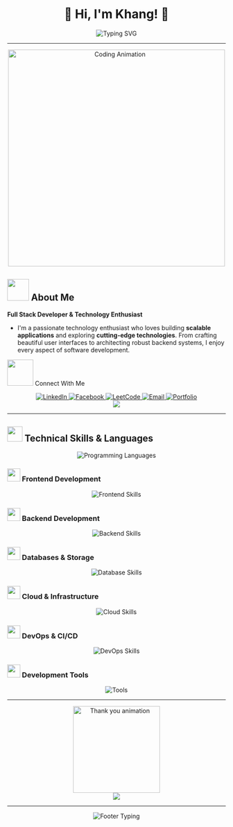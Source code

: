 # <div align="center">🚀 Hi, I'm Khang! 🚀</div>

<div align="center">
  <img src="https://readme-typing-svg.herokuapp.com?font=Fira+Code&weight=600&size=28&pause=1000&color=00D4FF&center=true&vCenter=true&random=false&width=600&lines=Full+Stack+Developer+%F0%9F%9A%80;Software+Engineer+%F0%9F%92%BB;Cloud+Architect+%E2%98%81%EF%B8%8F;DevOps+Enthusiast+%F0%9F%94%A7;Innovation+Builder+%E2%9C%A8;Problem+Solver+%F0%9F%A7%A9" alt="Typing SVG" />
</div>


---

<div align="center">
  <img src="https://media.giphy.com/media/L1R1tvI9svkIWwpVYr/giphy.gif" width="500" alt="Coding Animation"/>
</div>

## <img src="https://media.giphy.com/media/VgCDAzcKvsR6OM0uWg/giphy.gif" width="50"> About Me


**Full Stack Developer & Technology Enthusiast**

- I'm a passionate technology enthusiast who loves building **scalable applications** and exploring **cutting-edge technologies**. From crafting beautiful user interfaces to architecting robust backend systems, I enjoy every aspect of software development.

<img src="https://media.giphy.com/media/LnQjpWaON8nhr21vNW/giphy.gif" width="60"> Connect With Me
<div align="center">
  <a href="https://www.linkedin.com/in/tuankhangphan/" target="_blank">
    <img src="https://img.shields.io/badge/LinkedIn-0A66C2?style=for-the-badge&logo=linkedin&logoColor=white&labelColor=0A66C2" alt="LinkedIn" />
  </a>
  <a href="https://www.facebook.com/profile.php?id=100078998434458" target="_blank">
    <img src="https://img.shields.io/badge/Facebook-1877F2?style=for-the-badge&logo=facebook&logoColor=white&labelColor=1877F2" alt="Facebook" />
  </a>
  <a href="#" target="_blank">
    <img src="https://img.shields.io/badge/LeetCode-FFA116?style=for-the-badge&logo=leetcode&logoColor=white&labelColor=FFA116" alt="LeetCode" />
  </a>
  <a href="mailto:2006tuankhang@gmail.com" target="_blank">
    <img src="https://img.shields.io/badge/Email-EA4335?style=for-the-badge&logo=gmail&logoColor=white&labelColor=EA4335" alt="Email" />
  </a>
  <a href="https://portfoliokhang.vercel.app" target="_blank">
    <img src="https://img.shields.io/badge/Portfolio-000000?style=for-the-badge&logo=github&logoColor=white&labelColor=000000" alt="Portfolio" />
  </a>
</div>
<div align="center">
  <img src="https://capsule-render.vercel.app/api?type=rect&color=gradient&customColorList=12,20,2,25,30&height=2&section=header&text=&fontSize=0"/>
</div>

---

## <img src="https://media.giphy.com/media/iY8CRBdQXODJSCERIr/giphy.gif" width="35"> Technical Skills & Languages

<div align="center">
  <img src="https://skillicons.dev/icons?i=js,ts,python,java,cpp,go,cs,c,html,css,latex&theme=dark&perline=11" alt="Programming Languages"/>
</div>


### <img src="https://media.giphy.com/media/WUlplcMpOCEmTGBtBW/giphy.gif" width="30"> Frontend Development
<div align="center">
  <img src="https://skillicons.dev/icons?i=react,nextjs,vue,redux,tailwind,sass,vite&theme=dark" alt="Frontend Skills"/>
</div>

### <img src="https://media.giphy.com/media/kdFc8fubgS31b8DsVu/giphy.gif" width="30"> Backend Development
<div align="center">
  <img src="https://skillicons.dev/icons?i=nodejs,express,django,fastapi,flask,spring,dotnet,graphql&theme=dark" alt="Backend Skills"/>
</div>

### <img src="https://media.giphy.com/media/Ll22OhMLAlVDb8UQWe/giphy.gif" width="30"> Databases & Storage
<div align="center">
  <img src="https://skillicons.dev/icons?i=mongodb,postgresql,mysql,redis,firebase,supabase&theme=dark" alt="Database Skills"/>
</div>

### <img src="https://media.giphy.com/media/Ri7d8I18cto2c/giphy.gif" width="30"> Cloud & Infrastructure
<div align="center">
  <img src="https://skillicons.dev/icons?i=aws,azure,gcp,vercel,netlify&theme=dark" alt="Cloud Skills"/>
</div>

### <img src="https://media.giphy.com/media/kH1DBkPNyZPOk0BxrM/giphy.gif" width="30"> DevOps & CI/CD
<div align="center">
  <img src="https://skillicons.dev/icons?i=docker,kubernetes,githubactions&theme=dark" alt="DevOps Skills"/>
</div>

### <img src="https://media.giphy.com/media/J5B1Y8QZnzXXbLQIBu/giphy.gif" width="30"> Development Tools
<div align="center">
  <img src="https://skillicons.dev/icons?i=git,vscode,idea,postman&theme=dark" alt="Tools"/>
</div>

---
<div align="center">
  <img src="https://media.giphy.com/media/LmNwrBhejkK9EFP504/giphy.gif" width="200" alt="Thank you animation"/>
</div>

<div align="center">
  <img src="https://capsule-render.vercel.app/api?type=waving&color=gradient&customColorList=6,11,20&height=150&section=footer&text=Thanks%20for%20visiting!&fontSize=42&fontColor=fff&animation=twinkling&fontAlignY=65"/>
</div>

---

<div align="center">
  <img src="https://readme-typing-svg.herokuapp.com?font=Fira+Code&weight=400&size=18&pause=3000&color=00D4FF&center=true&vCenter=true&random=false&width=600&lines=Let's+build+something+amazing+together!+%F0%9F%9A%80;Always+open+to+collaborate+on+exciting+projects!+%E2%9C%A8" alt="Footer Typing"/>
</div>
